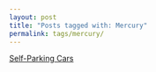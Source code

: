 ```yaml
---
layout: post
title: "Posts tagged with: Mercury"
permalink: tags/mercury/
---
```

[Self-Parking Cars](/2011/08/self-parking-cars)
